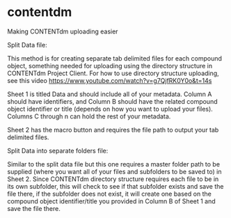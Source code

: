 # contentdm
Making CONTENTdm uploading easier

Split Data file:

This method is for creating separate tab delimited files for each compound object, something needed for uploading using the directory structure in CONTENTdm Project Client. For how to use directory structure uploading, see this video https://www.youtube.com/watch?v=g7QjfRK0Y0o&t=14s

Sheet 1 is titled Data and should include all of your metadata. Column A should have identifiers, and Column B should have the related compound object identifier or title (depends on how you want to upload your files). Columns C through n can hold the rest of your metadata.

Sheet 2 has the macro button and requires the file path to output your tab delimited files.

Split Data into separate folders file:

Similar to the split data file but this one requires a master folder path to be supplied (where you want all of your files and subfolders to be saved to) in Sheet 2. Since CONTENTdm directory structure requires each file to be in its own subfolder, this will check to see if that subfolder exists and save the file there, if the subfolder does not exist, it will create one based on the compound object identifier/title you provided in Column B of Sheet 1 and save the file there.
